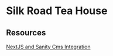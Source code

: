 # Silk Road Tea House



## Resources 

[NextJS and Sanity Cms Integration](https://www.sanity.io/guides/nextjs-app-router-live-preview)